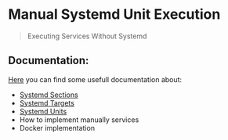 <!-- 

	Bruno Mondelo Giaramita                                    
	mondelob14@gmail.com                                       
	isx48185462                                                
	Escola del Treball de Barcelona 2017-04-21 
	
															 -->
															 
# Manual Systemd Unit Execution
> Executing Services Without Systemd

## Documentation:
[Here](Documentation/README.md) you can find some usefull documentation about:
* [Systemd Sections](Documentation/sections.md)
* [Systemd Targets](Documentation/targets.md)
* [Systemd Units](Documentation/units.md)
* How to implement manually services
* Docker implementation
